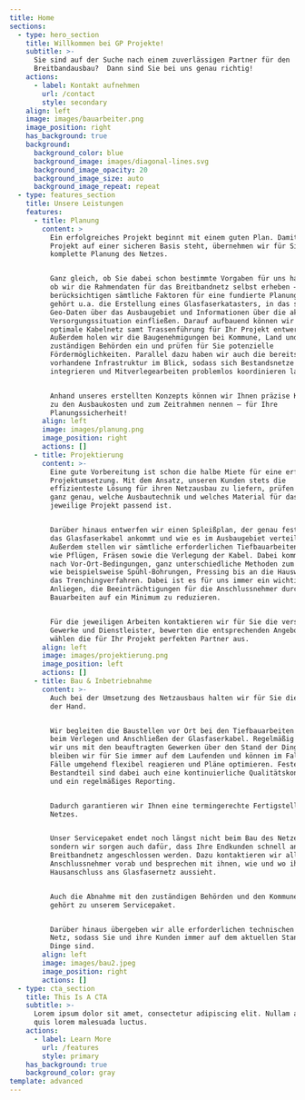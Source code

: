 ```yaml
---
title: Home
sections:
  - type: hero_section
    title: Willkommen bei GP Projekte!
    subtitle: >-
      Sie sind auf der Suche nach einem zuverlässigen Partner für den
      Breitbandausbau?  Dann sind Sie bei uns genau richtig!
    actions:
      - label: Kontakt aufnehmen
        url: /contact
        style: secondary
    align: left
    image: images/bauarbeiter.png
    image_position: right
    has_background: true
    background:
      background_color: blue
      background_image: images/diagonal-lines.svg
      background_image_opacity: 20
      background_image_size: auto
      background_image_repeat: repeat
  - type: features_section
    title: Unsere Leistungen
    features:
      - title: Planung
        content: >
          Ein erfolgreiches Projekt beginnt mit einem guten Plan. Damit Ihr
          Projekt auf einer sicheren Basis steht, übernehmen wir für Sie die
          komplette Planung des Netzes. 


          Ganz gleich, ob Sie dabei schon bestimmte Vorgaben für uns haben, oder
          ob wir die Rahmendaten für das Breitbandnetz selbst erheben – wir
          berücksichtigen sämtliche Faktoren für eine fundierte Planung. Dazu
          gehört u.a. die Erstellung eines Glasfaserkatasters, in das sämtliche
          Geo-Daten über das Ausbaugebiet und Informationen über die aktuelle
          Versorgungssituation einfließen. Darauf aufbauend können wir das
          optimale Kabelnetz samt Trassenführung für Ihr Projekt entwerfen.
          Außerdem holen wir die Baugenehmigungen bei Kommune, Land und den
          zuständigen Behörden ein und prüfen für Sie potenzielle
          Fördermöglichkeiten. Parallel dazu haben wir auch die bereits
          vorhandene Infrastruktur im Blick, sodass sich Bestandsnetze
          integrieren und Mitverlegearbeiten problemlos koordinieren lassen. 


          Anhand unseres erstellten Konzepts können wir Ihnen präzise Kennzahlen
          zu den Ausbaukosten und zum Zeitrahmen nennen – für Ihre
          Planungssicherheit!
        align: left
        image: images/planung.png
        image_position: right
        actions: []
      - title: Projektierung
        content: >-
          Eine gute Vorbereitung ist schon die halbe Miete für eine erfolgreiche
          Projektumsetzung. Mit dem Ansatz, unseren Kunden stets die
          effizienteste Lösung für ihren Netzausbau zu liefern, prüfen wir vorab
          ganz genau, welche Ausbautechnik und welches Material für das
          jeweilige Projekt passend ist. 


          Darüber hinaus entwerfen wir einen Spleißplan, der genau festlegt, wo
          das Glasfaserkabel ankommt und wie es im Ausbaugebiet verteilt wird.
          Außerdem stellen wir sämtliche erforderlichen Tiefbauarbeiten zusammen
          wie Pflügen, Fräsen sowie die Verlegung der Kabel. Dabei kommen, je
          nach Vor-Ort-Bedingungen, ganz unterschiedliche Methoden zum Einsatz,
          wie beispielsweise Spühl-Bohrungen, Pressing bis an die Hauswand oder
          das Trenchingverfahren. Dabei ist es für uns immer ein wichtiges
          Anliegen, die Beeinträchtigungen für die Anschlussnehmer durch die
          Bauarbeiten auf ein Minimum zu reduzieren. 


          Für die jeweiligen Arbeiten kontaktieren wir für Sie die verschiedenen
          Gewerke und Dienstleister, bewerten die entsprechenden Angebote und
          wählen die für Ihr Projekt perfekten Partner aus. 
        align: left
        image: images/projektierung.png
        image_position: left
        actions: []
      - title: Bau & Inbetriebnahme
        content: >-
          Auch bei der Umsetzung des Netzausbaus halten wir für Sie die Zügel in
          der Hand. 


          Wir begleiten die Baustellen vor Ort bei den Tiefbauarbeiten sowie
          beim Verlegen und Anschließen der Glasfaserkabel. Regelmäßig stimmen
          wir uns mit den beauftragten Gewerken über den Stand der Dinge ab. So
          bleiben wir für Sie immer auf dem Laufenden und können im Fall der
          Fälle umgehend flexibel reagieren und Pläne optimieren. Fester
          Bestandteil sind dabei auch eine kontinuierliche Qualitätskontrolle
          und ein regelmäßiges Reporting. 


          Dadurch garantieren wir Ihnen eine termingerechte Fertigstellung des
          Netzes. 


          Unser Servicepaket endet noch längst nicht beim Bau des Netzes,
          sondern wir sorgen auch dafür, dass Ihre Endkunden schnell ans fertige
          Breitbandnetz angeschlossen werden. Dazu kontaktieren wir alle
          Anschlussnehmer vorab und besprechen mit ihnen, wie und wo ihr
          Hausanschluss ans Glasfasernetz aussieht. 


          Auch die Abnahme mit den zuständigen Behörden und den Kommunen selbst
          gehört zu unserem Servicepaket. 


          Darüber hinaus übergeben wir alle erforderlichen technischen Daten zum
          Netz, sodass Sie und ihre Kunden immer auf dem aktuellen Stand der
          Dinge sind.  
        align: left
        image: images/bau2.jpeg
        image_position: right
        actions: []
  - type: cta_section
    title: This Is A CTA
    subtitle: >-
      Lorem ipsum dolor sit amet, consectetur adipiscing elit. Nullam a metus
      quis lorem malesuada luctus.
    actions:
      - label: Learn More
        url: /features
        style: primary
    has_background: true
    background_color: gray
template: advanced
---
```

